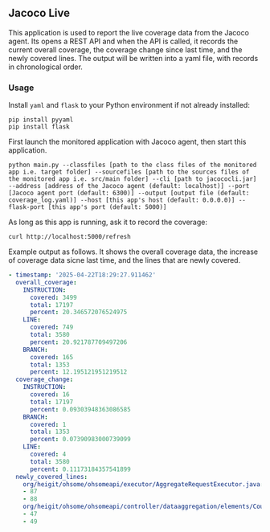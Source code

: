 ## Jacoco Live

This application is used to report the live coverage data from the Jacoco agent. Its opens a REST API and when the API is called, it records the current overall coverage, the coverage change since last time, and the newly covered lines. The output will be written into a yaml file, with records in chronological order.

### Usage
Install `yaml` and `flask` to your Python environment if not already installed:
```
pip install pyyaml
pip install flask
```

First launch the monitored application with Jacoco agent, then start this application.
```
python main.py --classfiles [path to the class files of the monitored app i.e. target folder] --sourcefiles [path to the sources files of the monitored app i.e. src/main folder] --cli [path to jacococli.jar] --address [address of the Jacoco agent (default: localhost)] --port [Jacoco agent port (default: 6300)] --output [output file (default: coverage_log.yaml)] --host [this app's host (default: 0.0.0.0)] --flask-port [this app's port (default: 5000)]
```

As long as this app is running, ask it to record the coverage:
```
curl http://localhost:5000/refresh
```

Example output as follows. It shows the overall coverage data, the increase of coverage data sicne last time, and the lines that are newly covered.
```yaml
- timestamp: '2025-04-22T18:29:27.911462'
  overall_coverage:
    INSTRUCTION:
      covered: 3499
      total: 17197
      percent: 20.346572076524975
    LINE:
      covered: 749
      total: 3580
      percent: 20.921787709497206
    BRANCH:
      covered: 165
      total: 1353
      percent: 12.195121951219512
  coverage_change:
    INSTRUCTION:
      covered: 16
      total: 17197
      percent: 0.09303948363086585
    BRANCH:
      covered: 1
      total: 1353
      percent: 0.07390983000739099
    LINE:
      covered: 4
      total: 3580
      percent: 0.11173184357541899
  newly_covered_lines:
    org/heigit/ohsome/ohsomeapi/executor/AggregateRequestExecutor.java:
    - 87
    - 88
    org/heigit/ohsome/ohsomeapi/controller/dataaggregation/elements/CountController.java:
    - 47
    - 49

```